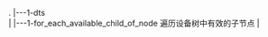 .
|---1-dts                   
|   |---1-for_each_available_child_of_node                  遍历设备树中有效的子节点
|
